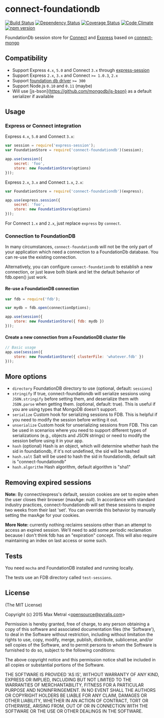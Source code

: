 # connect-foundationdb
[![Build Status](https://travis-ci.org/djMax/connect-foundationdb.png)](https://travis-ci.org/djMax/connect-foundationdb)
[![Dependency Status](https://gemnasium.com/djMax/connect-foundationdb.png)](https://gemnasium.com/djMax/connect-foundationdb)
[![Coverage Status](https://coveralls.io/repos/djMax/connect-foundationdb/badge.png?branch=master)](https://coveralls.io/r/djMax/connect-foundationdb?branch=master)
[![Code Climate](https://codeclimate.com/github/djMax/connect-foundationdb.png)](https://codeclimate.com/github/djMax/connect-foundationdb)
[![npm version](https://badge.fury.io/js/connect-foundationdb.svg)](http://badge.fury.io/js/connect-foundationdb)

FoundationDb session store for [Connect](https://github.com/senchalabs/connect) and [Express](http://expressjs.com/)
based on [connect-mongo](https://github.com/kcbanner/connect-mongo)

## Compatibility

* Support Express `4.x`, `5.0` and Connect `3.x` through [express-session](https://github.com/expressjs/session)
* Support Express `2.x`, `3.x` and Connect `>= 1.0.3`, `2.x`
* Support [foundation db driver](https://www.npmjs.com/package/fdb) `>= 300`
* Support Node.js `0.10` and `0.11` (maybe)
* Will use [js-bson](https://github.com/mongodb/js-bson} as a default serializer if available

## Usage

### Express or Connect integration

Express `4.x`, `5.0` and Connect `3.x`:

```js
var session = require('express-session');
var FoundationStore = require('connect-foundationdb')(session);

app.use(session({
    secret: 'foo',
    store: new FoundationStore(options)
}));
```

Express `2.x`, `3.x` and Connect `1.x`, `2.x`:

```js
var FoundationStore = require('connect-foundationdb')(express);

app.use(express.session({
    secret: 'foo',
    store: new FoundationStore(options)
}));
```

For Connect `1.x` and `2.x`, just replace `express` by `connect`.

### Connection to FoundationDB

In many circumstances, `connect-foundationdb` will not be the only part of your application which need a connection to a FoundationDb database. You can re-use the existing connection.

Alternatively, you can configure `connect-foundationdb` to establish a new connection, or just leave both blank
and let the default behavior of fdb.open() just work.

#### Re-use a FoundationDB connection

```js
var fdb = require('fdb');

var mydb = fdb.open(connectionOptions);

app.use(session({
    store: new FoundationStore({ fdb: mydb })
}));
```

#### Create a new connection from a FoundationDB cluster file

```js
// Basic usage
app.use(session({
    store: new FoundationStore({ clusterFile: 'whatever.fdb' })
}));
```

## More options

  - `directory` FoundationDB directory to use (optional, default: `sessions`)
  - `stringify` If true, connect-foundationdb will serialize sessions using `JSON.stringify` before
                setting them, and deserialize them with `JSON.parse` when getting them.
                (optional, default: true). This is useful if you are using types that
                MongoDB doesn't support.
  - `serialize` Custom hook for serializing sessions to FDB. This is helpful if you need
                to modify the session before writing it out.
  - `unserialize` Custom hook for unserializing sessions from FDB. This can be used in
                scenarios where you need to support different types of serializations
                (e.g., objects and JSON strings) or need to modify the session before using
                it in your app.
  - `hash` (optional) Hash is an object, which will determine whether hash the sid in foundationdb, if it's not undefined, the sid will be hashed
  - `hash.salt` Salt will be used to hash the sid in foundationdb, default salt is "connect-foundationdb"
  - `hash.algorithm` Hash algorithm, default algorithm is "sha1"

## Removing expired sessions

  **Note:** By connect/express's default, session cookies are set to
  expire when the user closes their browser (maxAge: null). In accordance
  with standard industry practices, connect-foundationdb will set these sessions
  to expire two weeks from their last 'set'. You can override this
  behavior by manually setting the maxAge for your cookies.
  
  **More Note:** currently nothing reclaims sessions other than an attempt
  to access an expired session. We'll need to add some periodic reclamation
  because I don't think fdb has an "expiration" concept. This will also require
  maintaining an index on last access or some such.

## Tests

You need `mocha` and FoundationDB installed and running locally.

The tests use an FDB directory called `test-sessions`.

## License

(The MIT License)

Copyright (c) 2015 Max Metral &lt;opensource@pyralis.com&gt;

Permission is hereby granted, free of charge, to any person obtaining
a copy of this software and associated documentation files (the
'Software'), to deal in the Software without restriction, including
without limitation the rights to use, copy, modify, merge, publish,
distribute, sublicense, and/or sell copies of the Software, and to
permit persons to whom the Software is furnished to do so, subject to
the following conditions:

The above copyright notice and this permission notice shall be
included in all copies or substantial portions of the Software.

THE SOFTWARE IS PROVIDED 'AS IS', WITHOUT WARRANTY OF ANY KIND,
EXPRESS OR IMPLIED, INCLUDING BUT NOT LIMITED TO THE WARRANTIES OF
MERCHANTABILITY, FITNESS FOR A PARTICULAR PURPOSE AND NONINFRINGEMENT.
IN NO EVENT SHALL THE AUTHORS OR COPYRIGHT HOLDERS BE LIABLE FOR ANY
CLAIM, DAMAGES OR OTHER LIABILITY, WHETHER IN AN ACTION OF CONTRACT,
TORT OR OTHERWISE, ARISING FROM, OUT OF OR IN CONNECTION WITH THE
SOFTWARE OR THE USE OR OTHER DEALINGS IN THE SOFTWARE.
